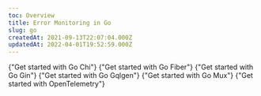 ```yaml
---
toc: Overview
title: Error Monitoring in Go
slug: go
createdAt: 2021-09-13T22:07:04.000Z
updatedAt: 2022-04-01T19:52:59.000Z
---
```


<MissingFrameworkCopy/>

<DocsCardGroup>
    <DocsCard title="Go Chi" href="../go/chi">
        {"Get started with Go Chi"}
    </DocsCard>
    <DocsCard title="Go Fiber" href="../go/fiber">
        {"Get started with Go Fiber"}
    </DocsCard>
    <DocsCard title="Go Gin" href="../go/gin">
        {"Get started with Go Gin"}
    </DocsCard>
    <DocsCard title="Go Gqlgen" href="../go/gqlgen">
        {"Get started with Go Gqlgen"}
    </DocsCard>
    <DocsCard title="Go Mux" href="../go/mux">
        {"Get started with Go Mux"}
    </DocsCard>
    <DocsCard title="Go OpenTelemetry" href="../../8_native-opentelemetry/2_error-monitoring.md">
        {"Get started with OpenTelemetry"}
    </DocsCard>
</DocsCardGroup>
